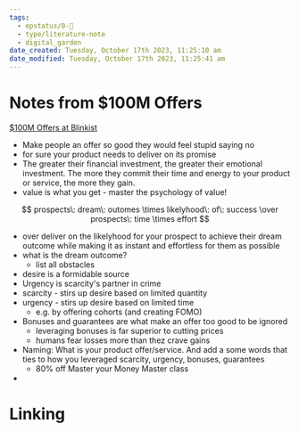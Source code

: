 ```yaml
---
tags:
  - epstatus/0-🌰
  - type/literature-note
  - digital_garden
date_created: Tuesday, October 17th 2023, 11:25:10 am
date_modified: Tuesday, October 17th 2023, 11:25:41 am
---
```

# Notes from $100M Offers
[$100M Offers at Blinkist](https://www.blinkist.com/de/app/books/100m-offers-en)
+ Make people an offer so good they would feel stupid saying no
+ for sure your product needs to deliver on its promise
+ The greater their financial investment, the greater their emotional investment. The more they commit their time and energy to your product or service, the more they gain.
+ value is what you get - master the psychology of value!

$$
prospects\: dream\: outomes \times likelyhood\: of\: success \over prospects\: time \times effort
$$
+ over deliver on the likelyhood for your prospect to achieve their dream outcome while making it as instant and effortless for them as possible
+ what is the dream outcome?
	+ list all obstacles
+ desire is a formidable source
+ Urgency is scarcity's partner in crime
+ scarcity - stirs up desire based on limited quantity
+ urgency - stirs up desire based on limited time
	+ e.g. by offering cohorts (and creating FOMO)
+ Bonuses and guarantees are what make an offer too good to be ignored
	+ leveraging bonuses is far superior to cutting prices
	+ humans fear losses more than thez crave gains
+ Naming: What is your product offer/service. And add a some words that ties to how you leveraged scarcity, urgency, bonuses, guarantees
	+ 80% off Master your Money Master class
+ 


# Linking

